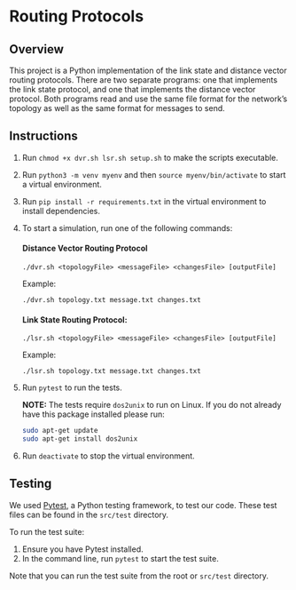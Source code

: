 # Routing Protocols

## Overview

This project is a Python implementation of the link state and distance vector routing protocols. There are two separate programs: one that implements the link state protocol, and one that implements the distance vector protocol. Both programs read and use the same file format for the network’s topology as well as the same format for messages to send.

## Instructions

1. Run `chmod +x dvr.sh lsr.sh setup.sh` to make the scripts executable.
2. Run `python3 -m venv myenv` and then `source myenv/bin/activate` to start a virtual environment.
3. Run `pip install -r requirements.txt` in the virtual environment to install dependencies.
4. To start a simulation, run one of the following commands:

    #### Distance Vector Routing Protocol

    ```
    ./dvr.sh <topologyFile> <messageFile> <changesFile> [outputFile]
    ```

    Example:

    ```
    ./dvr.sh topology.txt message.txt changes.txt
    ```

    #### Link State Routing Protocol:

    ```
    ./lsr.sh <topologyFile> <messageFile> <changesFile> [outputFile]
    ```

    Example:

    ```
    ./lsr.sh topology.txt message.txt changes.txt
    ```

5. Run `pytest` to run the tests.
    
    **NOTE:** The tests require `dos2unix` to run on Linux. If you do not already have this package installed please run:

    ```bash
    sudo apt-get update
    sudo apt-get install dos2unix
    ```

6. Run `deactivate` to stop the virtual environment.

## Testing

We used [Pytest](https://docs.pytest.org/en/8.0.x/), a Python testing framework, to test our code. These test files can be found in the `src/test` directory.

To run the test suite:

1. Ensure you have Pytest installed.
2. In the command line, run `pytest` to start the test suite.

Note that you can run the test suite from the root or `src/test` directory.
